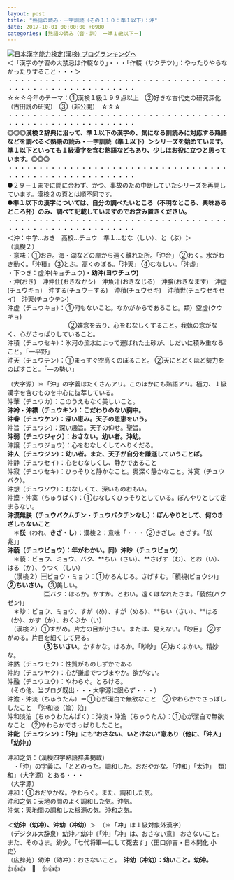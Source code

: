 ```yaml
---
layout: post
title: "熟語の読み・一字訓読（その１１０：準１以下）：沖"
date: 2017-10-01 00:00:00 +0900
categories: [熟語の読み（音・訓）　ー準１級以下－]
---
```


[![](/syuusyuu9701/assets/images/熟語の読み・一字訓読（その１１０：準１以下）：沖-br_c_3028_1.gif)](http://blog.with2.net/link.php?1659096:3028 "日本漢字能力検定(漢検) ブログランキングへ")[日本漢字能力検定(漢検) ブログランキングへ](http://blog.with2.net/link.php?1659096:3028)  
＜「漢字の学習の大禁忌は作輟なり」・・・「作輟（サクテツ）」：やったりやらなかったりすること・・・＞  
・・・・・・・・・・・・・・・・・・・・・・・・・・・・・・・・・・・・・・・・・・・・・・・・・・・・・・・・・  
☆☆☆今年のテーマ：①漢検１級１９９点以上　②好きな古代史の研究深化（古田説の研究）　③（非公開）　☆☆☆　　  
・・・・・・・・・・・・・・・・・・・・・・・・・・・・・・・・・・・・・・・・・・・・・・・・・・・・・・・・・  
**◎◎◎漢検２辞典に沿って、準１以下の漢字の、気になる訓読みに対応する熟語などを調べる＜熟語の読み・一字訓読（準１以下）＞シリーズを始めています。準１以下といっても１級漢字を含む熟語などもあり、少しはお役に立つと思っています。◎◎◎**  
・・・・・・・・・・・・・・・・・・・・・・・・・・・・・・・・・・・・・・・・・・・・・・・・・・・・・・・・・  
●２９－１までに間に合わず、かつ、事故のため中断していたシリーズを再開しています。漢検２の頁とは順不同です。  
**●準１以下の漢字については、自分の調べたいところ（不明なところ、興味あるところ抔）のみ、調べて記載していますのでお含み置きください。**  
・・・・・・・・・・・・・・・・・・・・・・・・・・・・・・・・・・・・・・・・・・・・・・・・・・・・・・・・・  
＜沖：中学…おき　高校…チュウ　準１…むな（しい）、と（ぶ）＞  
（漢検２）  
・意味：①おき。海・湖などの岸から遠く離れた所。「沖合」 ②わく。水がわき動く。「沖積」 ③とぶ。高くのぼる。「沖天」 ④むなしい。「沖虚」  
・下つき：虚沖(キョチュウ)・**幼沖(ヨウチュウ)**  
・沖(おき)　沖仲仕(おきなかシ)　沖魚汁(おきなじる)　沖膾(おきなます)　沖虚(チュウキョ)　沖する(チュウ－する)　沖積(チュウセキ)　沖積世(チュウセキセイ)　沖天(チュウテン)  
沖虚（チュウキョ）：①何もないこと。なかがからであること。類）空虚(クウキョ)   
　　　　　　　　　　②雑念を去り、心をむなしくすること。我執の念がなく、心がさっぱりしていること。  
沖積（チュウセキ）：氷河の流水によって運ばれた土砂が、しだいに積み重なること。「―平野」  
沖天（チュウテン）：①まっすぐ空高くのぼること。 ②天にとどくほど勢力をのばすこと。「―の勢い」  
  
（大字源）＊「沖」の字義はたくさんアリ。このほかにも熟語アリ。極力、１級漢字を含むものを中心に抜萃している。  
沖華（チュウカ）：このうえもなく美しいこと。  
**沖衿・沖襟（チュウキン）：こだわりのない胸中。**  
**沖眷（チュウケン）：深い恵み。天子の恩恵をいう。**  
沖旨（チュウシ）：深い趣旨。天子の仰せ。聖旨。  
**沖弱（チュウジャク）：おさない。幼い者。沖幼。**  
沖譲（チュウジョウ）：心をむなしくしてへりくだる。  
**沖人（チュウジン）：幼い者。また、天子が自分を謙遜していうことば。**  
沖静（チュウセイ）：心をむなしくし、静かであること  
沖寂（チュウセキ）：ひっそりと静かなこと。奥深く静かなこと。沖寞（チュウバク）。  
沖想（チュウソウ）：むなしくて、深いものおもい。  
沖漠・沖寞（ちゅうばく）：①むなしくひっそりとしている。ぼんやりとして定まらない。  
**沖漠無朕（チュウバクムチン・チュウバクチンなし）：ぼんやりとして、何のきざしもないこと**  
　＊**朕**（われ、**きざ・し**）：漢検２：意味「・・・ ②きざし。きざす。「朕兆」」  
**沖藐（チュウビョウ）：年がわかい。同）沖眇（チュウビョウ）**  
　＊藐：ビョウ、ミョウ、バク、**ちい（さい）、**さげす（む）、とお（い）、はる（か）、うつく（しい）  
　（漢検２）🈩ビョウ・ミョウ：①かろんじる。さげすむ。「藐視(ビョウシ)」 **②ちいさい。** ③美しい。   
　　　　　　🈔バク：はるか。かすか。とおい。遠くはなれたさま。「藐然(バクゼン)」  
　＊眇：ビョウ、ミョウ、すが（め）、すが（める）、**ちい（さい）、**はる（か）、かす（か）、おくぶか（い）  
　（漢検２）①すがめ。片方の目が小さい。または、見えない。「眇目」 ②すがめる。片目を細くして見る。   
　　　　　　**③ちいさい**。かすかな。はるか。「眇眇」 ④おくぶかい。精妙な。  
沖黙（チュウモク）：性質がものしずかである  
沖約（チュウヤク）：心が謙虚でつづまやか。欲がない。  
沖融（チュウユウ）：やわらぐ。とろける。  
（その他、当ブログ既出・・・大字源に限らず・・・）  
沖澹・沖淡（ちゅうたん）＝①心が潔白で無欲なこと　②やわらかでさっぱししたこと　「沖和淡（澹）泊」  
沖和淡泊（ちゅうわたんぱく）：沖淡・沖澹（ちゅうたん）：①心が潔白で無欲なこと　②やわらかでさっぱりしたこと。  
**沖齔（チュウシン）：「沖」にも“おさない、いとけない”意あり（他に、「沖人」「幼沖」）**  
  
沖和之気：（漢検四字熟語辞典掲載）  
　・「沖」の字義に、「ととのった。調和した。おだやかな。「沖和」「太沖」　類）和」（大字源）とある・・・  
（大字源）  
沖和：①おだやかな。やわらぐ。また、調和した気。  
沖和之気：天地の間のよく調和した気。沖気。  
沖気：天地間の調和した根源の気。沖和之気。  
  
＜**幼沖（幼冲）、沖幼（冲幼）**＞　（＊「冲」は１級対象外漢字）  
（デジタル大辞泉）幼沖／幼冲《「沖」「冲」は、おさない意》 おさないこと。また、そのさま。幼少。「七代将軍―にして死去す」〈田口卯吉・日本開化 小史〉  
（広辞苑）幼沖（幼冲）：おさないこと。　**沖幼（冲幼）：幼いこと。幼沖。**  
👍👍👍　🐔　👍👍👍